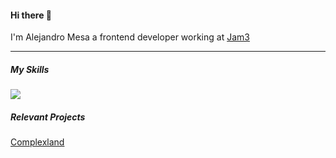 #### Hi there 👋

I'm Alejandro Mesa a frontend developer working at [Jam3](https://www.jam3.com/)

---

##### My Skills

<p align="left">
  <a href="https://skillicons.dev">
    <img src="https://skillicons.dev/icons?i=aws,css,gatsby,git,graphql,html,js,mysql,nextjs,nodejs,prisma,react,sass,supabase,svelte,tailwind,ts,vscode&perline=5" />
  </a>
</p>

##### Relevant Projects

[Complexland](https://complexland.com/)
